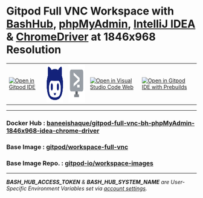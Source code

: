 # Gitpod Full VNC Workspace with [BashHub](https://bashhub.com), [phpMyAdmin](https://www.phpmyadmin.net), [IntelliJ IDEA](https://www.jetbrains.com/idea) & [ChromeDriver](https://chromedriver.chromium.org) at 1846x968 Resolution

[//]: # "![Docker Image Version (tag latest semver)](https://img.shields.io/docker/v/baneeishaque/gitpod-full-vnc-bh-phpMyAdmin-1846x968-idea-chrome-driver/latest)"
[//]: # "![Docker Image Size (tag)](https://img.shields.io/docker/image-size/baneeishaque/gitpod-full-vnc-bh-phpMyAdmin-1846x968-idea-chrome-driver/latest)"
[//]: # "![Docker Pulls](https://img.shields.io/docker/pulls/baneeishaque/gitpod-full-vnc-bh-phpMyAdmin-1846x968-idea-chrome-driver)"
[//]: # "![Docker Stars](https://img.shields.io/docker/stars/baneeishaque/gitpod-full-vnc-bh-phpMyAdmin-1846x968-idea-chrome-driver)"

<!-- <a href="https://gitpod.io/#https://github.com/Baneeishaque/gitpod-full-vnc-bh-phpMyAdmin-1846x968-idea-chrome-driver"><img src="https://icons-for-free.com/iconfiles/png/512/gitpod-1324440164066425542.png" alt="Gitpod IDE" width="100" height="100"></a> -->
<!-- <a href="https://github1s.com/Baneeishaque/gitpod-full-vnc-bh-phpMyAdmin-1846x968-idea-chrome-driver"><img src="https://raw.githubusercontent.com/conwnet/github1s/master/resources/images/logo.svg" alt="Github1s Editor" width="100" height="100"></a> -->

<!-- [![Open in Cloud Shell](https://gstatic.com/cloudssh/images/open-btn.svg)](https://ssh.cloud.google.com/cloudshell/editor?cloudshell_git_repo=https://github.com/Baneeishaque/gitpod-full-vnc-bh-phpMyAdmin-1846x968-idea-chrome-driver) -->

<table>
  <tr>
    <td>
      <a href="https://gitpod.io/#https://github.com/Baneeishaque/gitpod-full-vnc-bh-phpMyAdmin-1846x968-idea-chrome-driver">
        <img src="https://icons-for-free.com/iconfiles/png/512/gitpod-1324440164066425542.png" alt="Open in Gitpod IDE" width="100" height="100">
      </a>
    </td>
    <td>
      <a href="https://github1s.com/Baneeishaque/gitpod-full-vnc-bh-phpMyAdmin-1846x968-idea-chrome-driver">
        <img src="https://raw.githubusercontent.com/conwnet/github1s/master/resources/images/logo.svg" alt="Open in Github1s Editor" width="100" height="100">
      </a>
    </td>
    <td>
      <a href="https://ssh.cloud.google.com/cloudshell/editor?cloudshell_git_repo=https://github.com/Baneeishaque/gitpod-full-vnc-bh-phpMyAdmin-1846x968-idea-chrome-driver">
        <img src="google-cloud-shell-icon.png" alt="Open in Cloud Shell" width="100" height="100">
      </a>
    </td>
        <td>
      <a href="https://vscode.dev/github.com/Baneeishaque/gitpod-full-vnc-bh-phpMyAdmin-1846x968-idea-chrome-driver">
        <img src="https://code.visualstudio.com/assets/branding/app-icon.png" alt="Open in Visual Studio Code Web" width="100" height="100">
      </a>
    </td>
    </td>
        <td>
      <a href="https://gitpod.io/#prebuild/https://github.com/Baneeishaque/gitpod-full-vnc-bh-phpMyAdmin-1846x968-idea-chrome-driver">
        <img src="https://www.gitpod.io/images/illustrattion-large-dark.png" alt="Open in Gitpod IDE with Prebuilds" width="100" height="100">
      </a>
    </td>
  </tr>
</table>

---

### Docker Hub : [baneeishaque/gitpod-full-vnc-bh-phpMyAdmin-1846x968-idea-chrome-driver](https://hub.docker.com/r/baneeishaque/gitpod-full-vnc-bh-phpmyadmin-1846x968-idea-chrome-driver)

### Base Image : [gitpod/workspace-full-vnc](https://hub.docker.com/r/gitpod/workspace-full-vnc)

### Base Image Repo. : [gitpod-io/workspace-images](https://github.com/gitpod-io/workspace-images)

---

[//]: # "[![Gitpod ready-to-code](https://img.shields.io/badge/Gitpod-ready--to--code-blue?logo=gitpod)](https://gitpod.io/#https://github.com/Baneeishaque/gitpod-full-vnc-bh-phpMyAdmin-1846x968-idea-chrome-driver)"

***BASH_HUB_ACCESS_TOKEN** & **BASH_HUB_SYSTEM_NAME** are User-Specific Environment Variables set via [account settings](https://gitpod.io/variables).*
